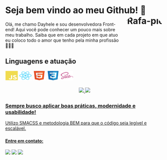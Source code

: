 # Seja bem vindo ao meu Github! 💛 <img align="right" alt="Rafa-pic" height="150" style="border-radius:50px;" src="https://user-images.githubusercontent.com/51999715/163885580-bc303002-0342-40fc-84a6-547a6605b9eb.png">

Olá, me chamo Dayhele e sou desenvolvedora Front-end! Aqui você pode conhecer um pouco mais sobre meu trabalho. Saiba que em cada projeto em que atuo eu coloco todo o amor que tenho pela minha profissão 👩🏻‍💻

## Linguagens e atuação

<div align="left">
  <img align="center" alt="javascript" height="30" width="40" src="https://raw.githubusercontent.com/devicons/devicon/master/icons/javascript/javascript-plain.svg">
  <img align="center" alt="react" height="30" width="40" src="https://raw.githubusercontent.com/devicons/devicon/master/icons/react/react-original.svg">
  <img align="center" alt="html" height="30" width="40" src="https://raw.githubusercontent.com/devicons/devicon/master/icons/html5/html5-original.svg">
  <img align="center" alt="css" height="30" width="40" src="https://raw.githubusercontent.com/devicons/devicon/master/icons/css3/css3-original.svg">
  <img align="center" alt="sass" height="30" width="40" src="https://raw.githubusercontent.com/devicons/devicon/master/icons/sass/sass-original.svg">
 
</div>

###

<div align="center">
  <a href="https://github.com/dayhele">
  <img height="180em" src="https://github-readme-stats.vercel.app/api?username=dayhele&show_icons=true&theme=slateorange&include_all_commits=true&count_private=true"/>
  <img height="180em" src="https://github-readme-stats.vercel.app/api/top-langs/?username=dayhele&layout=compact&langs_count=7&theme=slateorange"/>
</div>
  
 ##
  
 ### Sempre busco aplicar boas práticas, modernidade e usabilidade! 
 Utilizo SMACSS e metodologia BEM para que o código seja legível e escalável.
  
 ###
  
 #### Entre em contato:
  
<div> 

  <a href="https://instagram.com/dayhele" target="_blank"><img src="https://img.shields.io/badge/-Instagram-%23E4405F?style=for-the-badge&logo=instagram&logoColor=white" target="_blank"></a>
  <a href = "mailto:dayhelepereira@gmail.com"><img src="https://img.shields.io/badge/-Gmail-%23333?style=for-the-badge&logo=gmail&logoColor=white" target="_blank"></a>
  <a href="https://www.linkedin.com/in/dayhele" target="_blank"><img src="https://img.shields.io/badge/-LinkedIn-%230077B5?style=for-the-badge&logo=linkedin&logoColor=white" target="_blank"></a>
   

</div>
